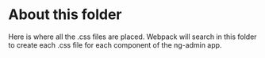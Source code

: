 # About this folder

Here is where all the .css files are placed. Webpack will search in this folder to create each .css file for each component of the ng-admin app. 
